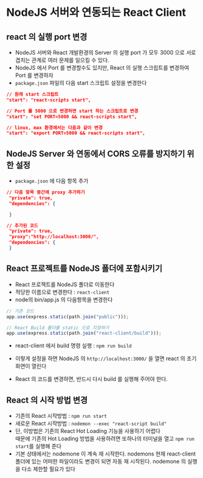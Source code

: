 # NodeJS 서버와 연동되는 React Client

## react 의 실행 port 변경

- NodeJS 서버와 React 개발환경의 Server 의 실행 port 가 모두 3000 으로 서로 겹치는 관계로 여러 문제를 일으킬 수 있다.
- NodeJS 에서 Port 를 변경할수도 있지만, React 의 실행 스크립트를 변경하여 Port 를 변경하자
- `package.json` 파일의 다음 start 스크립트 설정을 변경한다

```json
// 원래 start 스크립트
"start": "react-scripts start",

// Port 를 5000 으로 변경하면 start 하는 스크립트로 변경
"start": "set PORT=5000 && react-scripts start",

// linux, max 환경에서는 다음과 같이 변경
"start": "export PORT=5000 && react-scripts start",
```

## NodeJS Server 와 연동에서 CORS 오류를 방지하기 위한 설정

- `package.json` 에 다음 항목 추가

```json
// 다음 항목 중간에 proxy 추가하기
 "private": true,
 "dependencies": {

 }

// 추가된 코드
 "private": true,
 "proxy":"http://localhost:3000/",
 "dependencies": {
 }

```

## React 프로젝트를 NodeJS 폴더에 포함시키기

- React 프로젝트를 NodeJS 폴더로 이동한다
- 적당한 이름으로 변경한다 : `react-client`
- node의 bin/app.js 의 다음항목을 변경한다

```js
// 기존 코드
app.use(express.static(path.join("public")));

// React Build 폴더를 static 으로 지정하기
app.use(express.static(path.join("react-client/build")));
```

- react-client 에서 build 명령 실행 : `npm run build`

- 이렇게 설정을 하면 NodeJS 의 `http://localhost:3000/` 을 열면 react 의 초기 화면이 열린다

- React 의 코드를 변경하면, 반드시 다시 build 를 실행해 주어야 한다.

## React 의 시작 방법 변경

- 기존의 React 시작방법 : `npm run start`
- 새로운 React 시작방법 : `nodemon --exec "react-script build" `
- 단, 이방법은 기존의 React Hot Loading 기능을 사용하기 어렵다  
  때문에 기존의 Hot Loading 방법을 사용하려면 또하나의 터미널을 열고 `npm run start`를 실행해 준다
- 기본 상태에서는 nodemone 이 계속 재 시작한다. nodemons 현재 react-client 폴더에 있는 어떠한 파일이라도 변경이 되면 자동 재 시작된다. nodemone 의 실행을 다소 제한할 필요가 있다
